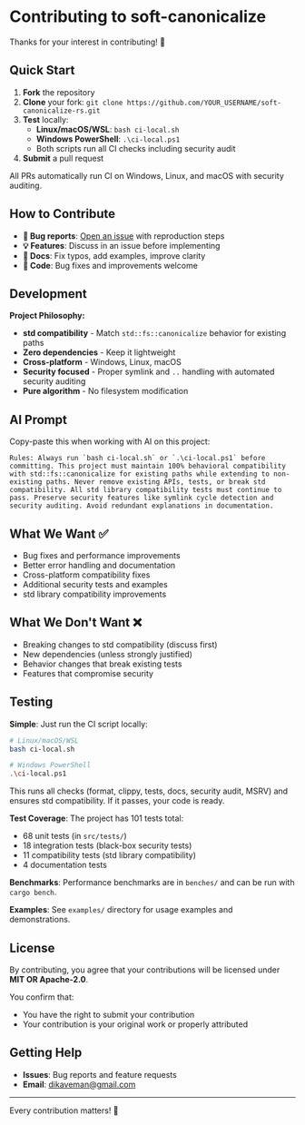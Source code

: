 # Contributing to soft-canonicalize

Thanks for your interest in contributing! 🦀

## Quick Start

1. **Fork** the repository
2. **Clone** your fork: `git clone https://github.com/YOUR_USERNAME/soft-canonicalize-rs.git`
3. **Test** locally:
   - **Linux/macOS/WSL**: `bash ci-local.sh`
   - **Windows PowerShell**: `.\ci-local.ps1`
   - Both scripts run all CI checks including security audit
4. **Submit** a pull request

All PRs automatically run CI on Windows, Linux, and macOS with security auditing.

## How to Contribute

- **🐛 Bug reports**: [Open an issue](https://github.com/DK26/soft-canonicalize-rs/issues) with reproduction steps
- **💡 Features**: Discuss in an issue before implementing
- **📝 Docs**: Fix typos, add examples, improve clarity
- **🔧 Code**: Bug fixes and improvements welcome

## Development

**Project Philosophy:**

- **std compatibility** - Match `std::fs::canonicalize` behavior for existing paths
- **Zero dependencies** - Keep it lightweight
- **Cross-platform** - Windows, Linux, macOS
- **Security focused** - Proper symlink and `..` handling with automated security auditing
- **Pure algorithm** - No filesystem modification

## AI Prompt

Copy-paste this when working with AI on this project:

```text
Rules: Always run `bash ci-local.sh` or `.\ci-local.ps1` before committing. This project must maintain 100% behavioral compatibility with std::fs::canonicalize for existing paths while extending to non-existing paths. Never remove existing APIs, tests, or break std compatibility. All std library compatibility tests must continue to pass. Preserve security features like symlink cycle detection and security auditing. Avoid redundant explanations in documentation.
```

## What We Want ✅

- Bug fixes and performance improvements
- Better error handling and documentation
- Cross-platform compatibility fixes
- Additional security tests and examples
- std library compatibility improvements

## What We Don't Want ❌

- Breaking changes to std compatibility (discuss first)
- New dependencies (unless strongly justified)
- Behavior changes that break existing tests
- Features that compromise security

## Testing

**Simple**: Just run the CI script locally:

```bash
# Linux/macOS/WSL
bash ci-local.sh

# Windows PowerShell  
.\ci-local.ps1
```

This runs all checks (format, clippy, tests, docs, security audit, MSRV) and ensures std compatibility. If it passes, your code is ready.

**Test Coverage**: The project has 101 tests total:

- 68 unit tests (in `src/tests/`)
- 18 integration tests (black-box security tests)  
- 11 compatibility tests (std library compatibility)
- 4 documentation tests

**Benchmarks**: Performance benchmarks are in `benches/` and can be run with `cargo bench`.

**Examples**: See `examples/` directory for usage examples and demonstrations.

## License

By contributing, you agree that your contributions will be licensed under **MIT OR Apache-2.0**.

You confirm that:

- You have the right to submit your contribution
- Your contribution is your original work or properly attributed

## Getting Help

- **Issues**: Bug reports and feature requests
- **Email**: <dikaveman@gmail.com>

---

Every contribution matters! 🚀
